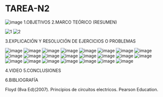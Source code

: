 # TAREA-N2
![image](https://user-images.githubusercontent.com/117045943/202333954-4308416c-49c8-4ebb-90f0-87ce7a119797.png)
1.OBJETIVOS
2.MARCO TEÓRICO (RESUMEN)

![1](https://user-images.githubusercontent.com/117045943/202358413-c2e8c221-6386-4bac-8362-f4724c2d693a.png)
![2](https://user-images.githubusercontent.com/117045943/202358427-e66bfd07-0ce3-43c4-961e-0e476c5cfd0a.png)


3.EXPLICACIÓN Y RESOLUCIÓN DE EJERCICIOS O PROBLEMAS

![image](https://user-images.githubusercontent.com/117045943/202357552-20fcbf53-bad2-467b-90f0-a0e269c370ca.png)
![image](https://user-images.githubusercontent.com/117045943/202357588-7d7b650d-44db-4cbe-a1f9-2fee23189722.png)
![image](https://user-images.githubusercontent.com/117045943/202357661-cccec732-b415-41c7-aa81-27f96d3b3b24.png)
![image](https://user-images.githubusercontent.com/117045943/202357727-31013637-0438-42dc-9f74-5fad557a9437.png)
![image](https://user-images.githubusercontent.com/117045943/202357758-a9d7ecf2-078b-4ed2-8e59-cba13429a9f9.png)
![image](https://user-images.githubusercontent.com/117045943/202357808-6c07be43-96e3-457c-bdee-6bb8b0607083.png)
![image](https://user-images.githubusercontent.com/117045943/202357851-bc899ec2-6899-4db4-93bf-ad0580b71c73.png)
![image](https://user-images.githubusercontent.com/117045943/202357899-070d5735-1cb5-4a79-961a-61188a5112aa.png)
![image](https://user-images.githubusercontent.com/117045943/202357960-b22dc16f-92ec-47d0-93b2-d7ddfe89c8d5.png)
![image](https://user-images.githubusercontent.com/117045943/202358016-2a8537d7-da33-423b-92c9-25a0069856b3.png)
![image](https://user-images.githubusercontent.com/117045943/202358037-43756afc-db33-4447-826e-6f1bd618ea9c.png)
![image](https://user-images.githubusercontent.com/117045943/202358052-40ee90c2-5edb-433f-bd6f-5006f25afbc3.png)
![image](https://user-images.githubusercontent.com/117045943/202358103-61a596b7-6f0c-4ddb-8b8a-cdc3ea0db112.png)
![image](https://user-images.githubusercontent.com/117045943/202358128-ed4fb01a-e9aa-46b3-a239-9720d9f20fcc.png)
![image](https://user-images.githubusercontent.com/117045943/202358142-e4ce0384-1e98-47b3-8f30-88fdad03dfda.png)
![image](https://user-images.githubusercontent.com/117045943/202358152-28814dcf-a842-4a01-968a-2201c957ac3d.png)
![image](https://user-images.githubusercontent.com/117045943/202358208-0c8e0235-aee2-4cad-9cc4-0420aa65c339.png)
![image](https://user-images.githubusercontent.com/117045943/202358222-006115db-0807-470c-8f78-750aa568ca46.png)
![image](https://user-images.githubusercontent.com/117045943/202358244-b96697fb-cc14-4f67-95f8-27c75e5736db.png)
![image](https://user-images.githubusercontent.com/117045943/202358260-f581e8a8-65cf-441d-aad7-2e220f18826e.png)
![image](https://user-images.githubusercontent.com/117045943/202358339-b791b7ff-b96f-4acb-98c8-26d333e218b3.png)
![image](https://user-images.githubusercontent.com/117045943/202358355-a27cc276-1e60-4760-9bb6-413fd51b4141.png)
![image](https://user-images.githubusercontent.com/117045943/202358386-3df89692-29d7-4eed-8b26-d0ca5bfcb64f.png)

4.VIDEO
5.CONCLUSIONES



6.BIBLIOGRAFÍA

Floyd (8va Ed)(2007). Principios de circuitos electricos. Pearson Education.
